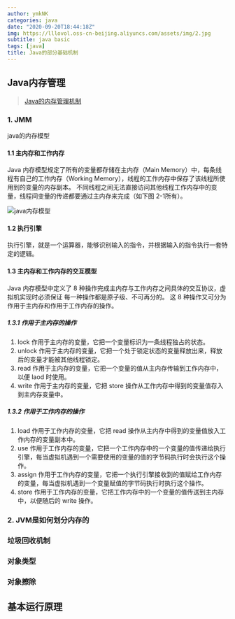 ```yaml
---
author: ymkNK
categories: java
date: "2020-09-20T18:44:18Z"
img: https://lllovol.oss-cn-beijing.aliyuncs.com/assets/img/2.jpg
subtitle: java basic
tags: [java]
title: Java的部分基础机制
---
```

## Java内存管理
>[Java的内存管理机制](https://www.cnblogs.com/steffen/p/11368018.html)


### 1. JMM
java的内存模型

#### 1.1 主内存和工作内存
Java 内存模型规定了所有的变量都存储在主内存（Main Memory）中，每条线程有自己的工作内存（Working Memory），线程的工作内存中保存了该线程所使用到的变量的内存副本。
不同线程之间无法直接访问其他线程工作内存中的变量，线程间变量的传递都要通过主内存来完成（如下图 2-1所有）。

![java内存模型](https://lllovol.oss-cn-beijing.aliyuncs.com/assets/img/Java%E5%86%85%E5%AD%98%E7%AE%A1%E7%90%86/648037-20190817202020256-687819291.png)

#### 1.2 执行引擎
执行引擎，就是一个运算器，能够识别输入的指令，并根据输入的指令执行一套特定的逻辑。

#### 1.3 主内存和工作内存的交互模型
Java 内存模型中定义了 8 种操作完成主内存与工作内存之间具体的交互协议，虚拟机实现时必须保证 每一种操作都是原子级、不可再分的。
这 8 种操作又可分为作用于主内存和作用于工作内存的操作。

##### 1.3.1 作用于主内存的操作
1. lock 作用于主内存的变量，它把一个变量标识为一条线程独占的状态。
2. unlock 作用于主内存的变量，它把一个处于锁定状态的变量释放出来，释放后的变量才能被其他线程锁定。
3. read 作用于主内存的变量，它把一个变量的值从主内存传输到工作内存中，以便 laod 时使用。
4. write 作用于主内存的变量，它把 store 操作从工作内存中得到的变量值存入到主内存变量中。

##### 1.3.2 作用于工作内存的操作
1. load 作用于工作内存的变量，它把 read 操作从主内存中得到的变量值放入工作内存的变量副本中。
2. use 作用于工作内存的变量，它把一个工作内存中的一个变量的值传递给执行引擎，每当虚拟机遇到一个需要使用的变量的值的字节码执行时会执行这个操作。
3. assign 作用于工作内存的变量，它把一个执行引擎接收到的值赋给工作内存的变量，每当虚拟机遇到一个变量赋值的字节码执行时执行这个操作。
4. store 作用于工作内存的变量，它把工作内存中的一个变量的值传送到主内存中，以便随后的 write 操作。

### 2. JVM是如何划分内存的


### 垃圾回收机制

### 对象类型

### 对象擦除

## 基本运行原理
